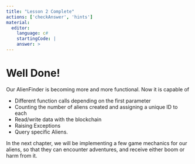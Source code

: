 ```yaml
---
title: "Lesson 2 Complete"
actions: ['checkAnswer', 'hints']
material: 
  editor:
    language: c#
    startingCode: |
    answer: > 
---
```


# Well Done! 

Our AlienFinder is becoming more and more functional. Now it is capable of 
- Different function calls depending on the first parameter
- Counting the number of aliens created and assigning a unique ID to each
- Read/write data with the blockchain
- Raising Exceptions
- Query specific Aliens. 
  
In the next chapter, we will be implementing a few game mechanics for our aliens, so that they can encounter adventures, and receive either boom or harm from it. 
